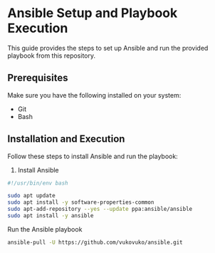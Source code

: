 # Ansible Setup and Playbook Execution

This guide provides the steps to set up Ansible and run the provided playbook from this repository.

## Prerequisites

Make sure you have the following installed on your system:

- Git
- Bash

## Installation and Execution

Follow these steps to install Ansible and run the playbook:

1. Install Ansible

```bash
#!/usr/bin/env bash

sudo apt update
sudo apt install -y software-properties-common
sudo apt-add-repository --yes --update ppa:ansible/ansible
sudo apt install -y ansible
```

Run the Ansible playbook

```bash
ansible-pull -U https://github.com/vukovuko/ansible.git
```
